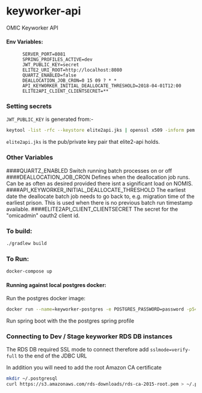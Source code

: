 # keyworker-api

OMIC Keyworker API


#### Env Variables:

```properties
      SERVER_PORT=8081
      SPRING_PROFILES_ACTIVE=dev
      JWT_PUBLIC_KEY=secret
      ELITE2_URI_ROOT=http://localhost:8080
      QUARTZ_ENABLED=false
      DEALLOCATION_JOB_CRON=0 15 09 ? * *
      API_KEYWORKER_INITIAL_DEALLOCATE_THRESHOLD=2018-04-01T12:00
      ELITE2API_CLIENT_CLIENTSECRET=**
```

### Setting secrets

`JWT_PUBLIC_KEY` is generated from:-

```bash
keytool -list -rfc --keystore elite2api.jks | openssl x509 -inform pem -pubkey -noout | base64
```

`elite2api.jks` is the pub/private key pair that elite2-api holds.

### Other Variables
####QUARTZ_ENABLED
Switch running batch processes on or off
####DEALLOCATION_JOB_CRON
Defines when the deallocation job runs. Can be as often as desired provided there isnt a significant load on NOMIS.
####API_KEYWORKER_INITIAL_DEALLOCATE_THRESHOLD
The earliest date the deallocate batch job needs to go back to, e.g. migration time of the earliest prison. This is used when there is no previous batch run timestamp available.
####ELITE2API_CLIENT_CLIENTSECRET
The secret for the "omicadmin" oauth2 client id.

### To build:

```bash
./gradlew build
```

### To Run:
```bash
docker-compose up
```

#### Running against local postgres docker:
Run the postgres docker image:
```bash
docker run --name=keyworker-postgres -e POSTGRES_PASSWORD=password -p5432:5432 -d postgres
```
Run spring boot with the the postgres spring profile

### Connecting to Dev / Stage keyworker RDS DB instances

The RDS DB required SSL mode to connect therefore add `sslmode=verify-full` to the end of the JDBC URL

In addition you will need to add the root Amazon CA certificate

```bash
mkdir ~/.postgresql
curl https://s3.amazonaws.com/rds-downloads/rds-ca-2015-root.pem > ~/.postgresql/root.crt
```

 
